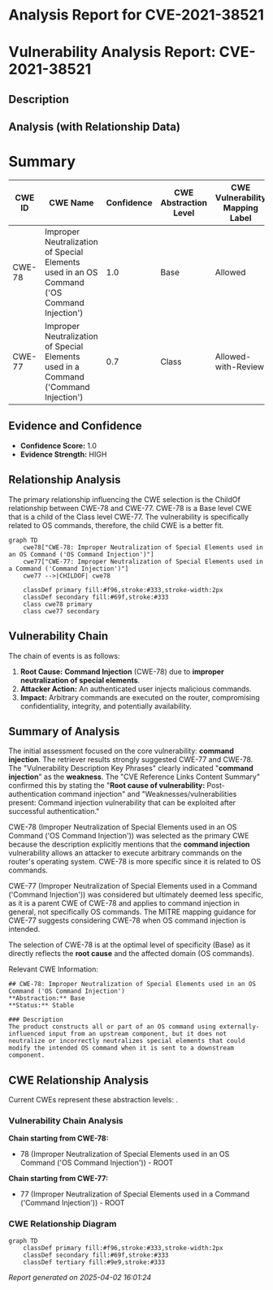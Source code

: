 # Analysis Report for CVE-2021-38521

# Vulnerability Analysis Report: CVE-2021-38521

## Description



## Analysis (with Relationship Data)

# Summary
| CWE ID | CWE Name | Confidence | CWE Abstraction Level | CWE Vulnerability Mapping Label | CWE-Vulnerability Mapping Notes |
|---|---|---|---|---|---|
| CWE-78 | Improper Neutralization of Special Elements used in an OS Command ('OS Command Injection') | 1.0 | Base | Allowed | Primary CWE: **command injection** by an authenticated user |
| CWE-77 | Improper Neutralization of Special Elements used in a Command ('Command Injection') | 0.7 | Class | Allowed-with-Review | Secondary Candidate: Parent of CWE-78, but less specific. |

## Evidence and Confidence

*   **Confidence Score:** 1.0
*   **Evidence Strength:** HIGH

## Relationship Analysis
The primary relationship influencing the CWE selection is the ChildOf relationship between CWE-78 and CWE-77. CWE-78 is a Base level CWE that is a child of the Class level CWE-77. The vulnerability is specifically related to OS commands, therefore, the child CWE is a better fit.

```mermaid
graph TD
    cwe78["CWE-78: Improper Neutralization of Special Elements used in an OS Command ('OS Command Injection')"]
    cwe77["CWE-77: Improper Neutralization of Special Elements used in a Command ('Command Injection')"]
    cwe77 -->|CHILDOF| cwe78
    
    classDef primary fill:#f96,stroke:#333,stroke-width:2px
    classDef secondary fill:#69f,stroke:#333
    class cwe78 primary
    class cwe77 secondary
```

## Vulnerability Chain
The chain of events is as follows:
1.  **Root Cause:** **Command Injection** (CWE-78) due to **improper neutralization of special elements**.
2.  **Attacker Action:** An authenticated user injects malicious commands.
3.  **Impact:** Arbitrary commands are executed on the router, compromising confidentiality, integrity, and potentially availability.

## Summary of Analysis
The initial assessment focused on the core vulnerability: **command injection**. The retriever results strongly suggested CWE-77 and CWE-78. The "Vulnerability Description Key Phrases" clearly indicated "**command injection**" as the **weakness**. The "CVE Reference Links Content Summary" confirmed this by stating the "**Root cause of vulnerability:** Post-authentication command injection" and "Weaknesses/vulnerabilities present: Command injection vulnerability that can be exploited after successful authentication."

CWE-78 (Improper Neutralization of Special Elements used in an OS Command ('OS Command Injection')) was selected as the primary CWE because the description explicitly mentions that the **command injection** vulnerability allows an attacker to execute arbitrary commands on the router's operating system. CWE-78 is more specific since it is related to OS commands.

CWE-77 (Improper Neutralization of Special Elements used in a Command ('Command Injection')) was considered but ultimately deemed less specific, as it is a parent CWE of CWE-78 and applies to command injection in general, not specifically OS commands. The MITRE mapping guidance for CWE-77 suggests considering CWE-78 when OS command injection is intended.

The selection of CWE-78 is at the optimal level of specificity (Base) as it directly reflects the **root cause** and the affected domain (OS commands).

Relevant CWE Information:
```
## CWE-78: Improper Neutralization of Special Elements used in an OS Command ('OS Command Injection')
**Abstraction:** Base
**Status:** Stable

### Description
The product constructs all or part of an OS command using externally-influenced input from an upstream component, but it does not neutralize or incorrectly neutralizes special elements that could modify the intended OS command when it is sent to a downstream component.
```


## CWE Relationship Analysis

Current CWEs represent these abstraction levels: .


### Vulnerability Chain Analysis

**Chain starting from CWE-78:**
- 78 (Improper Neutralization of Special Elements used in an OS Command ('OS Command Injection')) - ROOT


**Chain starting from CWE-77:**
- 77 (Improper Neutralization of Special Elements used in a Command ('Command Injection')) - ROOT



### CWE Relationship Diagram

```mermaid
graph TD
    classDef primary fill:#f96,stroke:#333,stroke-width:2px
    classDef secondary fill:#69f,stroke:#333
    classDef tertiary fill:#9e9,stroke:#333
```



*Report generated on 2025-04-02 16:01:24*
